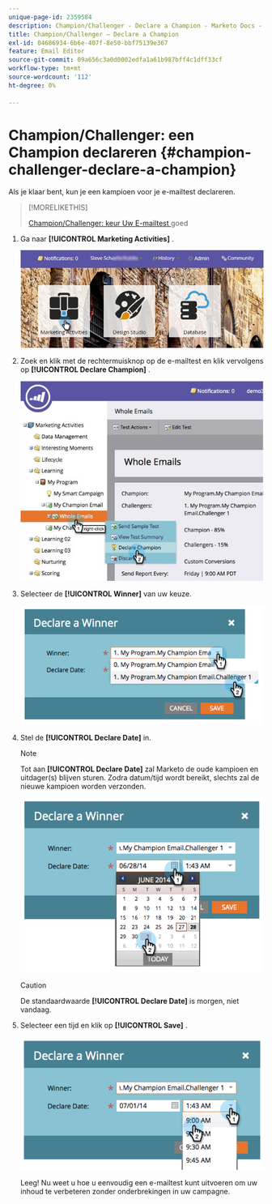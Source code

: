 ```yaml
---
unique-page-id: 2359584
description: Champion/Challenger - Declare a Champion - Marketo Docs - Product Documentation
title: Champion/Challenger — Declare a Champion
exl-id: 04686934-6b6e-407f-8e50-bbf75139e367
feature: Email Editor
source-git-commit: 09a656c3a0d0002edfa1a61b987bff4c1dff33cf
workflow-type: tm+mt
source-wordcount: '112'
ht-degree: 0%

---
```


# Champion/Challenger: een Champion declareren {#champion-challenger-declare-a-champion}

Als je klaar bent, kun je een kampioen voor je e-mailtest declareren.

>[!MORELIKETHIS]
>
>[ Champion/Challenger: keur Uw E-mailtest ](/help/marketo/product-docs/email-marketing/general/functions-in-the-editor/email-tests-champion-challenger/champion-challenger-approve-your-email-test.md) goed

1. Ga naar **[!UICONTROL Marketing Activities]** .

   ![](assets/login-marketing-activities-2.png)

1. Zoek en klik met de rechtermuisknop op de e-mailtest en klik vervolgens op **[!UICONTROL Declare Champion]** .

   ![](assets/champion4.jpg)

1. Selecteer de **[!UICONTROL Winner]** van uw keuze.

   ![](assets/image2014-9-15-13-3a33-3a33.png)

1. Stel de **[!UICONTROL Declare Date]** in.

   >[!NOTE]
   >
   >Tot aan **[!UICONTROL Declare Date]** zal Marketo de oude kampioen en uitdager(s) blijven sturen. Zodra datum/tijd wordt bereikt, slechts zal de nieuwe kampioen worden verzonden.

   ![](assets/image2014-9-15-13-3a33-3a47.png)

   >[!CAUTION]
   >
   >De standaardwaarde **[!UICONTROL Declare Date]** is morgen, niet vandaag.

1. Selecteer een tijd en klik op **[!UICONTROL Save]** .

   ![](assets/image2014-9-15-13-3a33-3a56.png)

   Leeg! Nu weet u hoe u eenvoudig een e-mailtest kunt uitvoeren om uw inhoud te verbeteren zonder onderbrekingen in uw campagne.
